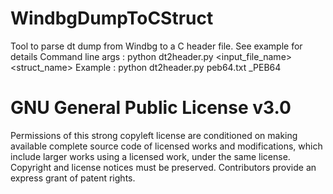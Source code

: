 # WindbgDumpToCStruct

Tool to parse dt dump from Windbg to a C header file. See example for details
Command line args : python dt2header.py <input_file_name> <struct_name>
Example : python dt2header.py peb64.txt _PEB64




<h1>GNU General Public License v3.0</h1>

Permissions of this strong copyleft license are conditioned on making available complete source code of licensed works and modifications, which include larger works using a licensed work, under the same license. Copyright and license notices must be preserved. Contributors provide an express grant of patent rights.
